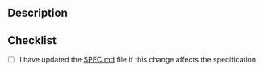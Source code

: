 ## Description
<!-- Brief description of changes -->

## Checklist
- [ ] I have updated the [SPEC.md](https://github.com/babylonlabs-io/rollup-bsn-contracts/blob/main/SPEC.md) file if this change affects the specification 